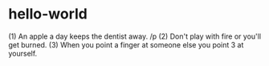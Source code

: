 # hello-world

(1) An apple a day keeps the dentist away. /p
(2) Don't play with fire or you'll get burned.
(3) When you point a finger at someone else you point 3 at yourself.
